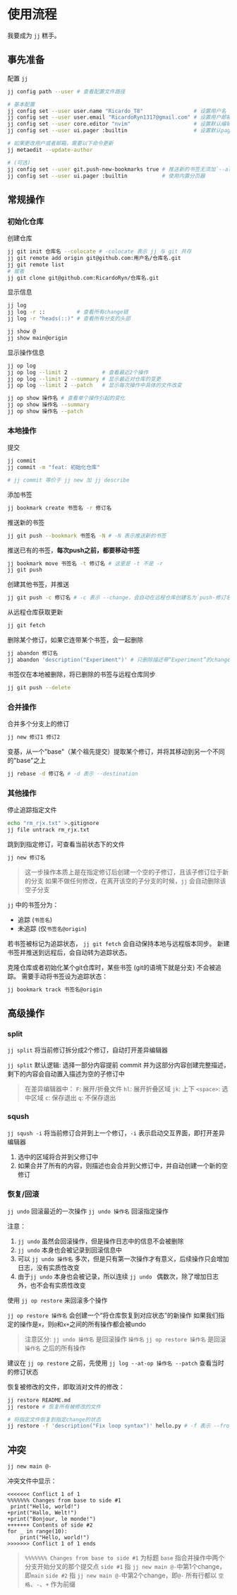 # 使用流程

我要成为 `jj` 糕手。

## 事先准备

配置 `jj`

```bash
jj config path --user # 查看配置文件路径

# 基本配置
jj config set --user user.name "Ricardo_T8"                # 设置用户名
jj config set --user user.email "RicardoRyn1317@gmail.com" # 设置用户邮箱
jj config set --user core.editor "nvim"                    # 设置默认编辑器
jj config set --user ui.pager :builtin                     # 设置默认pager

# 如果更改用户或者邮箱，需要以下命令更新
jj metaedit --update-author

# (可选)
jj config set --user git.push-new-bookmarks true # 推送新的书签无须加`--allow-new`
jj config set --user ui.pager :builtin           # 使用内置分页器
```

## 常规操作

### 初始化仓库

创建仓库

```bash
jj git init 仓库名 --colocate # -colocate 表示 jj 与 git 共存
jj git remote add origin git@github.com:用户名/仓库名.git
jj git remote list
# 或者
jj git clone git@github.com:RicardoRyn/仓库名.git
```

显示信息

```bash
jj log
jj log -r ::          # 查看所有change链
jj log -r "heads(::)" # 查看所有分支的头部

jj show @
jj show main@origin
```

显示操作信息

```bash
jj op log
jj op log --limit 2           # 查看最近2个操作
jj op log --limit 2 --summary # 显示最近对仓库的变更
jj op log --limit 2 --patch   # 显示每次操作中具体的文件改变

jj op show 操作名 # 查看单个操作引起的变化
jj op show 操作名 --summary
jj op show 操作名 --patch
```

### 本地操作

提交

```bash
jj commit
jj commit -m "feat: 初始化仓库"

# jj commit 等价于 jj new 加 jj describe
```

添加书签

```bash
jj bookmark create 书签名 -r 修订名
```

推送新的书签

```bash
jj git push --bookmark 书签名 -N # -N 表示推送新的书签
```

推送已有的书签，**每次push之前，都要移动书签**

```bash
jj bookmark move 书签名 -t 修订名 # 这里是 -t 不是 -r
jj git push
```

创建其他书签，并推送

```bash
jj git push -c 修订名 # -c 表示 --change，会自动在远程仓库创建名为`push-修订名`的书签
```

从远程仓库获取更新

```bash
jj git fetch
```

删除某个修订，如果它连带某个书签，会一起删除

```bash
jj abandon 修订名
jj abandon 'description("Experiment")' # 只删除描述带“Experiment”的change
```

书签仅在本地被删除，将已删除的书签与远程仓库同步

```bash
jj git push --delete
```

### 合并操作

合并多个分支上的修订

```bash
jj new 修订1 修订2
```

变基，从一个"base"（某个祖先提交）提取某个修订，并将其移动到另一个不同的"base"之上

```bash
jj rebase -d 修订名 # -d 表示 --destination
```

### 其他操作

停止追踪指定文件

```bash
echo "rm_rjx.txt" >.gitignore
jj file untrack rm_rjx.txt
```

跳到到指定修订，可查看当前状态下的文件

```bash
jj new 修订名
```

> 这一步操作本质上是在指定修订后创建一个空的子修订，且该子修订位于新的分支
> 如果不做任何修改，在离开该空的子分支的时候，`jj` 会自动删除该空子分支

`jj` 中的书签分为：

- 追踪 (`书签名`)
- 未追踪 (仅`书签名@origin`)

若书签被标记为追踪状态， `jj git fetch` 会自动保持本地与远程版本同步。
新建书签并推送到远程后，会自动转为追踪状态。

克隆仓库或者初始化某个git仓库时，某些书签 (git的语境下就是分支) 不会被追踪。
需要手动将书签设为追踪状态：

```bash
jj bookmark track 书签名@origin
```

## 高级操作

### split

`jj split` 将当前修订拆分成2个修订，自动打开差异编辑器

`jj split` 默认逻辑: 选择一部分内容提前 commit 并为这部分内容创建完整描述，剩下的内容会自动置入描述为空的子修订中

> 在差异编辑器中：
> `F`: 展开/折叠文件
> `hl`: 展开折叠区域
> `jk`: 上下
> `<space>`: 选中区域
> `c`: 保存退出
> `q`: 不保存退出

### sqush

`jj sqush -i` 将当前修订合并到上一个修订，`-i` 表示启动交互界面，即打开差异编辑器

1. 选中的区域将合并到父修订中
2. 如果合并了所有的内容，则描述也会合并到父修订中，并自动创建一个新的空修订

### 恢复/回滚

`jj undo` 回滚最近的一次操作
`jj undo 操作名` 回滚指定操作

注意：

1. `jj undo` 虽然会回滚操作，但是操作日志中的信息不会被删除
2. `jj undo` 本身也会被记录到回滚信息中
3. 可以 `jj undo 操作名` 多次，但是只有第一次操作才有意义，后续操作只会增加日志，没有实质性改变
4. 由于`jj undo` 本身也会被记录，所以连续 `jj undo ` 偶数次，除了增加日志外，也不会有实质性改变

使用 `jj op restore` 来回滚多个操作

`jj op restore 操作名` 会创建一个“将仓库恢复到对应状态”的新操作
如果我们指定的操作是`x`，则`@`和`x+`之间的所有操作都会被undo

> 注意区分:
> `jj undo 操作名` 是回滚操作 `操作名`
> `jj op restore 操作名` 是回滚 `操作名` 之后的所有操作

建议在 `jj op restore` 之前，先使用 `jj log --at-op 操作名 --patch` 查看当时的修订状态

恢复被修改的文件，即取消对文件的修改：

```bash
jj restore README.md
jj restore # 恢复所有被修改的文件

# 将指定文件恢复到指定change的状态
jj restore -f 'description("Fix loop syntax")' hello.py # -f 表示 --from
```

## 冲突

```bash
jj new main @-
```

冲突文件中显示：

```text
<<<<<<< Conflict 1 of 1
%%%%%%% Changes from base to side #1
 print("Hello, world!")
+print("Hallo, Welt!")
+print("Bonjour, le monde!")
+++++++ Contents of side #2
for _ in range(10):
    print("Hello, world!")
>>>>>>> Conflict 1 of 1 ends
```

> `%%%%%%% Changes from base to side #1` 为标题
> `base` 指合并操作中两个分支开始分叉的那个提交点
> `side #1` 指 `jj new main @-`中第1个change，即`main`
> `side #2` 指 `jj new main @-`中第2个change，即`@-`
> 所有行都以 `空格`、`-`、`+` 作为前缀
